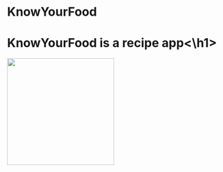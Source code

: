 # KnowYourFood

# <h1> KnowYourFood is a recipe app<\h1>

<img src="http://g.recordit.co/fTXw78YoKB.gif" width=250><br>
